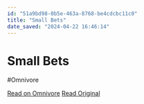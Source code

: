 ```yaml
---
id: "51a9bd98-0b5e-463a-8768-be4cdcbc11c0"
title: "Small Bets"
date_saved: "2024-04-22 16:46:14"
---
```


# Small Bets
#Omnivore

[Read on Omnivore](https://omnivore.app/me/small-bets-18f067c83b1)
[Read Original](https://smallbets.com)

